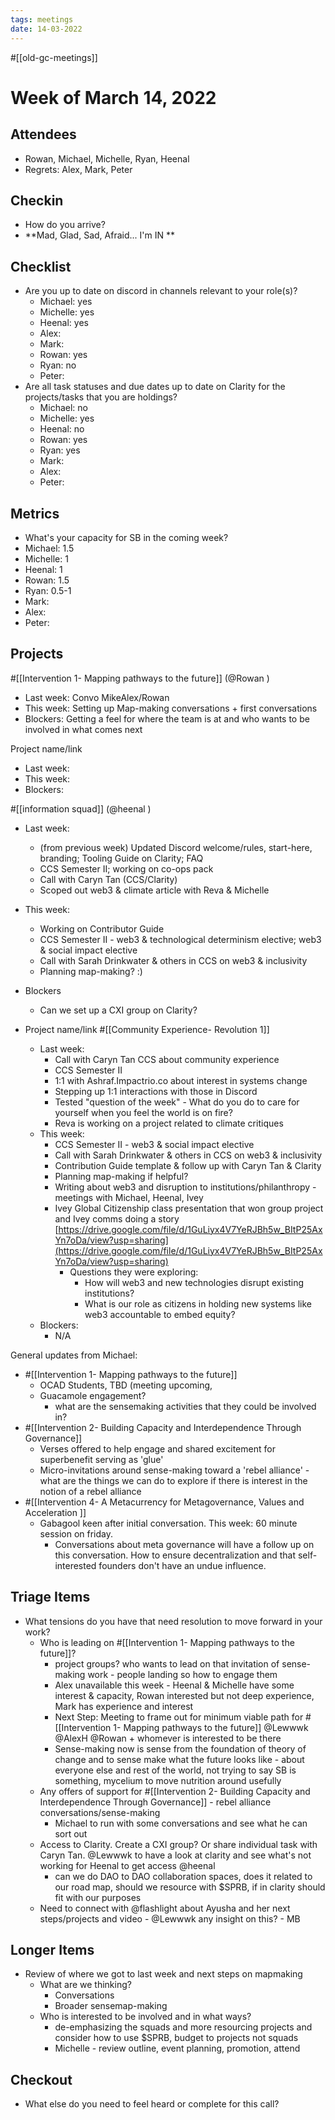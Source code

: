 ```yaml
---
tags: meetings
date: 14-03-2022
---
```

#[[old-gc-meetings]] 
# Week of March 14, 2022
## Attendees
- Rowan, Michael, Michelle, Ryan, Heenal
- Regrets: Alex, Mark, Peter

## Checkin
- How do you arrive?
- **Mad, Glad, Sad, Afraid... I'm IN **

## Checklist
- Are you up to date on discord in channels relevant to your role(s)?
	- Michael: yes
	- Michelle: yes
	- Heenal: yes
	- Alex: 
	- Mark: 
	- Rowan: yes
	- Ryan: no
	- Peter: 
- Are all task statuses and due dates up to date on Clarity for the projects/tasks that you are holdings?
	- Michael: no
	- Michelle: yes
	- Heenal: no
	- Rowan: yes
	- Ryan: yes
	- Mark: 
	- Alex: 
	- Peter:

## Metrics
- What's your capacity for SB in the coming week?
- Michael: 1.5
- Michelle: 1
- Heenal: 1
- Rowan: 1.5
- Ryan: 0.5-1
- Mark: 
- Alex: 
- Peter:

## Projects
#[[Intervention 1- Mapping pathways to the future]]  (@Rowan  )
- Last week: Convo MikeAlex/Rowan  
- This week: Setting up Map-making conversations + first conversations
- Blockers: Getting a feel for where the team is at and who wants to be involved in what comes next

Project name/link
- Last week:
- This week:
- Blockers:

#[[information squad]] (@heenal )
- Last week:
	- (from previous week) Updated Discord welcome/rules, start-here, branding; Tooling Guide on Clarity; FAQ
	- CCS Semester II; working on co-ops pack
	- Call with Caryn Tan (CCS/Clarity)
	- Scoped out web3 & climate article with Reva & Michelle
- This week: 
	- Working on Contributor Guide
	- CCS Semester II - web3 & technological determinism elective; web3 & social impact elective
	- Call with Sarah Drinkwater & others in CCS on web3 & inclusivity
	- Planning map-making? :) 
- Blockers
	- Can we set up a CXI group on Clarity?


- Project name/link #[[Community Experience- Revolution 1]] 
	- Last week: 
		- Call with Caryn Tan CCS about community experience
		- CCS Semester II
		- 1:1 with Ashraf.Impactrio.co about interest in systems change
		- Stepping up 1:1 interactions with those in Discord
		- Tested "question of the week"  - What do you do to care for yourself when you feel the world is on fire?
		- Reva is working on a project related to climate critiques 
	- This week: 
		- CCS Semester II - web3 & social impact elective
		- Call with Sarah Drinkwater & others in CCS on web3 & inclusivity
		- Contribution Guide template & follow up with Caryn Tan & Clarity
		- Planning map-making if helpful?
		- Writing about web3 and disruption to institutions/philanthropy - meetings with Michael, Heenal, Ivey
		- Ivey Global Citizenship class presentation that won group project and Ivey comms doing a story [https://drive.google.com/file/d/1GuLiyx4V7YeRJBh5w_BItP25AxYn7oDa/view?usp=sharing](https://drive.google.com/file/d/1GuLiyx4V7YeRJBh5w_BItP25AxYn7oDa/view?usp=sharing) 
			- Questions they were exploring:
				- How will web3 and new technologies disrupt existing institutions?
				- What is our role as citizens in holding new systems like web3 accountable to embed equity?
	- Blockers:
		- N/A


General updates from Michael:
- #[[Intervention 1- Mapping pathways to the future]] 
	- OCAD Students, TBD (meeting upcoming, 
	- Guacamole engagement?
		- what are the sensemaking activities that they could be involved in? 
- #[[Intervention 2- Building Capacity and Interdependence Through Governance]] 
	- Verses offered to help engage and shared excitement for superbenefit serving as 'glue'
	- Micro-invitations around sense-making toward a 'rebel alliance' - what are the things we can do to explore if there is interest in the notion of a rebel alliance 
- #[[Intervention 4- A Metacurrency for Metagovernance, Values and Acceleration
]]
	- Gabagool keen after initial conversation. This week: 60 minute session on friday.
		- Conversations about meta governance will have a follow up on this conversation. How to ensure decentralization and that self-interested founders don't have an undue influence.

## Triage Items
- What tensions do you have that need resolution to move forward in your work?
	- Who is leading on #[[Intervention 1- Mapping pathways to the future]]?
		- project groups? who wants to lead on that invitation of sense-making work - people landing so how to engage them 
		- Alex unavailable this week - Heenal & Michelle have some interest & capacity, Rowan interested but not deep experience, Mark has experience and interest
		- Next Step: Meeting to frame out for minimum viable path for #[[Intervention 1- Mapping pathways to the future]] @Lewwwk @AlexH @Rowan   + whomever is interested to be there
		- Sense-making now is sense from the foundation of theory of change and to sense make what the future looks like - about everyone else and rest of the world, not trying to say SB is something, mycelium to move nutrition around usefully
	- Any offers of support for #[[Intervention 2- Building Capacity and Interdependence Through Governance]] - rebel alliance conversations/sense-making 
		- Michael to run with some conversations and see what he can sort out
	- Access to Clarity. Create a CXI group? Or share individual task with Caryn Tan. @Lewwwk to have a look at clarity and see what's not working for Heenal to get access @heenal 
		- can we do DAO to DAO collaboration spaces, does it related to our road map, should we resource with $SPRB, if in clarity should fit with our purposes
	- Need to connect with @flashlight about Ayusha and her next steps/projects and video - @Lewwwk any insight on this? - MB

## Longer Items
- Review of where we got to last week and next steps on mapmaking
	- What are we thinking?
		- Conversations
		- Broader sensemap-making
	- Who is interested to be involved and in what ways?
		- de-emphasizing the squads and more resourcing projects and consider how to use $SPRB, budget to projects not squads
		- Michelle - review outline, event planning, promotion, attend

## Checkout
- What else do you need to feel heard or complete for this call?
